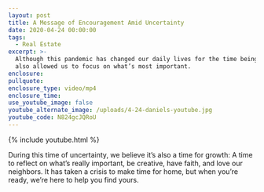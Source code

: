 ```yaml
---
layout: post
title: A Message of Encouragement Amid Uncertainty
date: 2020-04-24 00:00:00
tags:
  - Real Estate
excerpt: >-
  Although this pandemic has changed our daily lives for the time being, it has
  also allowed us to focus on what’s most important.
enclosure:
pullquote:
enclosure_type: video/mp4
enclosure_time:
use_youtube_image: false
youtube_alternate_image: /uploads/4-24-daniels-youtube.jpg
youtube_code: N824gcJQRoU
---
```


{% include youtube.html %}

During this time of uncertainty, we believe it’s also a time for growth: A time to reflect on what’s really important, be creative, have faith, and love our neighbors. It has taken a crisis to make time for home, but when you’re ready, we’re here to help you find yours.